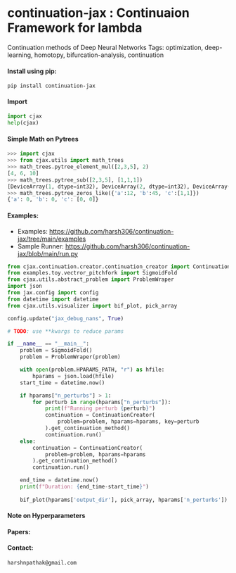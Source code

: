 # continuation-jax : Continuaion Framework for lambda 
Continuation methods of Deep Neural Networks 
Tags: optimization, deep-learning, homotopy, bifurcation-analysis, continuation

#### Install using pip:
```
pip install continuation-jax
```

#### Import

```python
import cjax
help(cjax)
```

#### Simple Math on Pytrees
```python
>>> import cjax
>>> from cjax.utils import math_trees
>>> math_trees.pytree_element_mul([2,3,5], 2)
[4, 6, 10]
>>> math_trees.pytree_sub([2,3,5], [1,1,1])
[DeviceArray(1, dtype=int32), DeviceArray(2, dtype=int32), DeviceArray(4, dtype=int32)]
>>> math_trees.pytree_zeros_like({'a':12, 'b':45, 'c':[1,1]})
{'a': 0, 'b': 0, 'c': [0, 0]}

```

#### Examples:
- Examples: https://github.com/harsh306/continuation-jax/tree/main/examples
- Sample Runner: https://github.com/harsh306/continuation-jax/blob/main/run.py

```python
from cjax.continuation.creator.continuation_creator import ContinuationCreator
from examples.toy.vectror_pitchfork import SigmoidFold
from cjax.utils.abstract_problem import ProblemWraper
import json
from jax.config import config
from datetime import datetime
from cjax.utils.visualizer import bif_plot, pick_array

config.update("jax_debug_nans", True)

# TODO: use **kwargs to reduce params

if __name__ == "__main__":
    problem = SigmoidFold()
    problem = ProblemWraper(problem)

    with open(problem.HPARAMS_PATH, "r") as hfile:
        hparams = json.load(hfile)
    start_time = datetime.now()

    if hparams["n_perturbs"] > 1:
        for perturb in range(hparams["n_perturbs"]):
            print(f"Running perturb {perturb}")
            continuation = ContinuationCreator(
                problem=problem, hparams=hparams, key=perturb
            ).get_continuation_method()
            continuation.run()
    else:
        continuation = ContinuationCreator(
            problem=problem, hparams=hparams
        ).get_continuation_method()
        continuation.run()

    end_time = datetime.now()
    print(f"Duration: {end_time-start_time}")
    
    bif_plot(hparams['output_dir'], pick_array, hparams['n_perturbs'])
```

#### Note on Hyperparameters   

#### Papers:


#### Contact: 
`harshnpathak@gmail.com`
